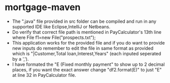 # mortgage-maven
* The ".java" file provided in src folder can be compiled and run in any supported IDE like Eclipse,IntelliJ or Netbeans.
* Do verify that correct file path is mentioned in PayCalculator's 13th line where File f1=new File("prospects.txt");
* This application works for the provided file and if you do want to provide new inputs do remember to  edit the file in same format as
  provided which is "|Customer,Total loan,Interest,Years" (each inputed seperated by a ',').
* I have formated the "E (Fixed monthly payment" to show up to 2 decimal places, if you want the exact answer change
  "df2.format(E)" to just "E" at line 32 in PayCalculator file.
